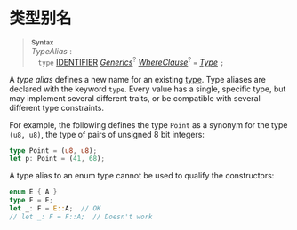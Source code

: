 # 类型别名

> **<sup>Syntax</sup>**\
> _TypeAlias_ :\
> &nbsp;&nbsp; `type` [IDENTIFIER]&nbsp;[_Generics_]<sup>?</sup>
>              [_WhereClause_]<sup>?</sup> `=` [_Type_] `;`

A _type alias_ defines a new name for an existing [type]. Type aliases are
declared with the keyword `type`. Every value has a single, specific type, but
may implement several different traits, or be compatible with several different
type constraints.

[type]: types.html

For example, the following defines the type `Point` as a synonym for the type
`(u8, u8)`, the type of pairs of unsigned 8 bit integers:

```rust
type Point = (u8, u8);
let p: Point = (41, 68);
```

A type alias to an enum type cannot be used to qualify the constructors:

```rust
enum E { A }
type F = E;
let _: F = E::A;  // OK
// let _: F = F::A;  // Doesn't work
```

[IDENTIFIER]: identifiers.html
[_Generics_]: items/generics.html
[_WhereClause_]: items/generics.html#where-clauses
[_Type_]: types.html#type-expressions
